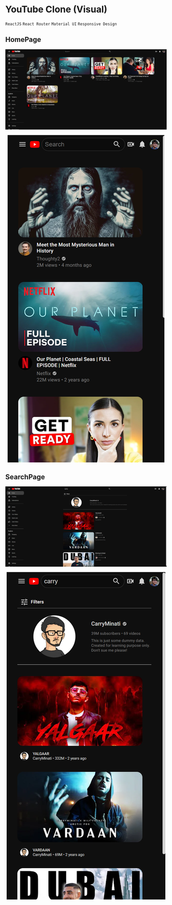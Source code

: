 # YouTube Clone (Visual)

`ReactJS` `React Router` `Material UI` `Responsive Design`

## HomePage

<p align="center"><img src="./src/assets/ss1.png" /></p>

<p align="center"><img src="./src/assets/ss2.png" /></p>

## SearchPage

<p align="center"><img src="./src/assets/ss3.png" /></p>

<p align="center"><img src="./src/assets/ss4.png" /></p>
